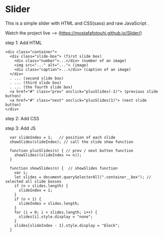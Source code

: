 # Slider

This is a simple slider with HTML and CSS(sass) and raw JavaScript .

Watch the project live --> (https://mostafafotouhi.github.io/Slider/)

step 1: Add HTML

```
<div class="container">
  <div class="slide-box"> (first slide box)
    <div class="number">...</div> (number of an image)
    <img src="..." alt="..."> (image)
    <div class="caption">...</div> (caption of an image)
  </div>
  . ... (second slide box)
  . ... (third slide box)
  . ... (the fourth slide box)
  <a href="#" class="prev" onclick="plusSlides(-1)"> (previous slide button)
  <a href="#" class="next" onclick="plusSlides(1)"> (next slide button)
</div>
```
step 2: Add CSS

step 3: Add JS
```
  var slideIndex = 1;   // position of each slide
  showSlides(slideIndex); // call the slide show function

  function plusSlides(n) { // prev / next button function
    showSlides((slideIndex += n));
  }

  function showSlides(n) {  // showSlides function
    var i;
    let slides = document.querySelectorAll(".container__box"); // selected all slide boxses
    if (n > slides.length) {
      slideIndex = 1;
    }
    if (n < 1) {
      slideIndex = slides.length;
    }
    for (i = 0; i < slides.length; i++) {
      slides[i].style.display = "none";
    }
    slides[slideIndex - 1].style.display = "block";
  }
